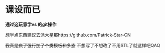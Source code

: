 # 课设而已
**通过这玩意学vs 的git操作**

想学点东西建议去派大星那https://github.com/Patrick-Star-CN

~~我真是疯了强行加了个类模板和多态~~
不想写了不想改了不用STL了就这样吧QAQ
